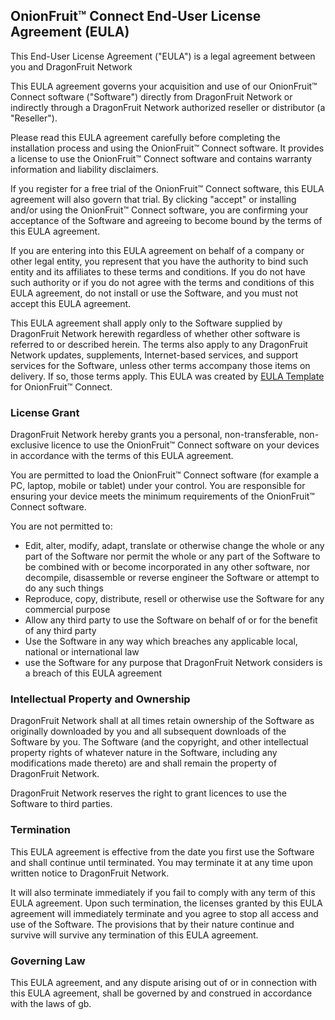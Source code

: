 OnionFruit™ Connect End-User License Agreement (EULA)
--------------------------------------------------------

This End-User License Agreement ("EULA") is a legal agreement between you and DragonFruit Network

This EULA agreement governs your acquisition and use of our OnionFruit™ Connect software ("Software") directly from DragonFruit Network or indirectly through a DragonFruit Network authorized reseller or distributor (a "Reseller").

Please read this EULA agreement carefully before completing the installation process and using the OnionFruit™ Connect software. It provides a license to use the OnionFruit™ Connect software and contains warranty information and liability disclaimers.

If you register for a free trial of the OnionFruit™ Connect software, this EULA agreement will also govern that trial. By clicking "accept" or installing and/or using the OnionFruit™ Connect software, you are confirming your acceptance of the Software and agreeing to become bound by the terms of this EULA agreement.

If you are entering into this EULA agreement on behalf of a company or other legal entity, you represent that you have the authority to bind such entity and its affiliates to these terms and conditions. If you do not have such authority or if you do not agree with the terms and conditions of this EULA agreement, do not install or use the Software, and you must not accept this EULA agreement.

This EULA agreement shall apply only to the Software supplied by DragonFruit Network herewith regardless of whether other software is referred to or described herein. The terms also apply to any DragonFruit Network updates, supplements, Internet-based services, and support services for the Software, unless other terms accompany those items on delivery. If so, those terms apply. This EULA was created by [EULA Template](https://www.eulatemplate.com) for OnionFruit™ Connect.

### License Grant

DragonFruit Network hereby grants you a personal, non-transferable, non-exclusive licence to use the OnionFruit™ Connect software on your devices in accordance with the terms of this EULA agreement.

You are permitted to load the OnionFruit™ Connect software (for example a PC, laptop, mobile or tablet) under your control. You are responsible for ensuring your device meets the minimum requirements of the OnionFruit™ Connect software.

You are not permitted to:

*   Edit, alter, modify, adapt, translate or otherwise change the whole or any part of the Software nor permit the whole or any part of the Software to be combined with or become incorporated in any other software, nor decompile, disassemble or reverse engineer the Software or attempt to do any such things
*   Reproduce, copy, distribute, resell or otherwise use the Software for any commercial purpose
*   Allow any third party to use the Software on behalf of or for the benefit of any third party
*   Use the Software in any way which breaches any applicable local, national or international law
*   use the Software for any purpose that DragonFruit Network considers is a breach of this EULA agreement

### Intellectual Property and Ownership

DragonFruit Network shall at all times retain ownership of the Software as originally downloaded by you and all subsequent downloads of the Software by you. The Software (and the copyright, and other intellectual property rights of whatever nature in the Software, including any modifications made thereto) are and shall remain the property of DragonFruit Network.

DragonFruit Network reserves the right to grant licences to use the Software to third parties.

### Termination

This EULA agreement is effective from the date you first use the Software and shall continue until terminated. You may terminate it at any time upon written notice to DragonFruit Network.

It will also terminate immediately if you fail to comply with any term of this EULA agreement. Upon such termination, the licenses granted by this EULA agreement will immediately terminate and you agree to stop all access and use of the Software. The provisions that by their nature continue and survive will survive any termination of this EULA agreement.

### Governing Law

This EULA agreement, and any dispute arising out of or in connection with this EULA agreement, shall be governed by and construed in accordance with the laws of gb.